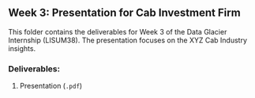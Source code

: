 ## Week 3: Presentation for Cab Investment Firm

This folder contains the deliverables for Week 3 of the Data Glacier Internship (LISUM38). The presentation focuses on the XYZ Cab Industry insights.

### Deliverables:
1. Presentation (`.pdf`)


